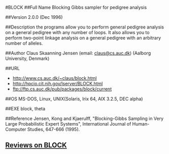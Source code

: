 #BLOCK
##Full Name
Blocking Gibbs sampler for pedigree analysis

##Version
2.0.0 (Dec 1996)

##Description
the programs allow you to perform general pedigree analysis on a general pedigree with any number of loops. It also allows you to perform two-point linkage analysis on a general pedigree with an arbitrary number of alleles.

##Author
Claus Skaanning Jensen (email: claus@cs.auc.dk) (Aalborg University, Denmark)

##URL
* http://www.cs.auc.dk/~claus/block.html
*  http://hpcio.cit.nih.gov/lserver/BLOCK.html
* ftp://ftp.cs.auc.dk/pub/packages/block/current

##OS
MS-DOS, Linux, UNIX(Solaris, Irix 64, AIX 3.2.5, DEC alpha)

##EXE
block, theta

##Reference
Jensen, Kong and Kjaerulff, "Blocking-Gibbs Sampling in Very Large Probabilistic Expert Systems", International Journal of Human-Computer Studies, 647-666 (1995).


## [Reviews on BLOCK](https://github.com/gaow/genetic-analysis-software/issues/44)